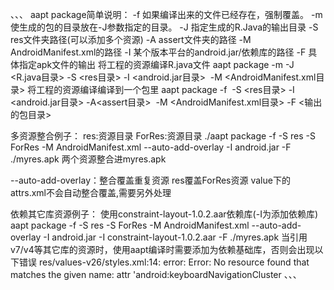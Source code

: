 、、、
aapt package简单说明：
-f 如果编译出来的文件已经存在，强制覆盖。
-m 使生成的包的目录放在-J参数指定的目录。
-J 指定生成的R.Java的输出目录
-S res文件夹路径(可以添加多个资源)
-A assert文件夹的路径
-M AndroidManifest.xml的路径
-I 某个版本平台的android.jar/依赖库的路径
-F 具体指定apk文件的输出
将工程的资源编译R.java文件
aapt package -m -J <R.java目录> -S <res目录> -I <android.jar目录>  -M <AndroidManifest.xml目录>
将工程的资源编译编译到一个包里
aapt package -f  -S <res目录> -I <android.jar目录> -A<assert目录>  -M <AndroidManifest.xml目录> -F <输出的包目录>

多资源整合例子：
res:资源目录
ForRes:资源目录
./aapt package -f -S res -S ForRes -M AndroidManifest.xml --auto-add-overlay  -I android.jar -F ./myres.apk
两个资源整合进myres.apk

--auto-add-overlay：整合覆盖重复资源  res覆盖ForRes资源
value下的attrs.xml不会自动整合覆盖,需要另外处理

依赖其它库资源例子：
使用constraint-layout-1.0.2.aar依赖库(-I为添加依赖库)
aapt package -f -S res -S ForRes -M AndroidManifest.xml --auto-add-overlay  -I android.jar -I constraint-layout-1.0.2.aar -F ./myres.apk
当引用v7/v4等其它库的资源时，使用aapt编译时需要添加为依赖基础库，否则会出现以下错误
res/values-v26/styles.xml:14: error: Error: No resource found that matches the given name: attr 'android:keyboardNavigationCluster
、、、
